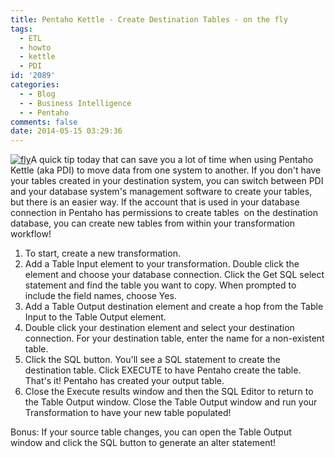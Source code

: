 ```yaml
---
title: Pentaho Kettle - Create Destination Tables - on the fly
tags:
  - ETL
  - howto
  - kettle
  - PDI
id: '2089'
categories:
  - - Blog
  - - Business Intelligence
  - - Pentaho
comments: false
date: 2014-05-15 03:29:36
---
```


[![fly](http://edpflager.com/wp-content/uploads/2014/05/fly-300x200.png)](http://edpflager.com/wp-content/uploads/2014/05/fly.png)A quick tip today that can save you a lot of time when using Pentaho Kettle (aka PDI) to move data from one system to another. If you don't have your tables created in your destination system, you can switch between PDI and your database system's management software to create your tables, but there is an easier way. If the account that is used in your database connection in Pentaho has permissions to create tables  on the destination database, you can create new tables from within your transformation workflow!
<!-- more -->
1.  To start, create a new transformation.
2.  Add a Table Input element to your transformation. Double click the element and choose your database connection. Click the Get SQL select statement and find the table you want to copy. When prompted to include the field names, choose Yes.
3.  Add a Table Output destination element and create a hop from the Table Input to the Table Output element.
4.  Double click your destination element and select your destination connection. For your destination table, enter the name for a non-existent table.
5.  Click the SQL button. You'll see a SQL statement to create the destination table. Click EXECUTE to have Pentaho create the table. That's it! Pentaho has created your output table.
6.  Close the Execute results window and then the SQL Editor to return to the Table Output window. Close the Table Output window and run your Transformation to have your new table populated!

Bonus: If your source table changes, you can open the Table Output window and click the SQL button to generate an alter statement!